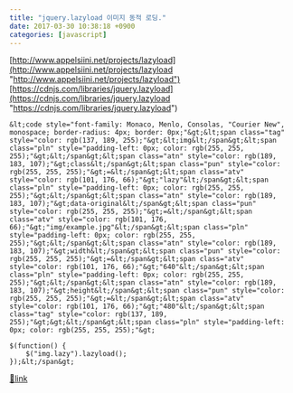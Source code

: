 ```yaml
---
title: "jquery.lazyload 이미지 동적 로딩."
date: 2017-03-30 10:38:18 +0900
categories: [javascript]
---
```


[http://www.appelsiini.net/projects/lazyload](http://www.appelsiini.net/projects/lazyload "http://www.appelsiini.net/projects/lazyload")[https://cdnjs.com/libraries/jquery.lazyload](https://cdnjs.com/libraries/jquery.lazyload "https://cdnjs.com/libraries/jquery.lazyload")  
  
    &lt;code style="font-family: Monaco, Menlo, Consolas, "Courier New", monospace; border-radius: 4px; border: 0px;"&gt;&lt;span class="tag" style="color: rgb(137, 189, 255);"&gt;&lt;img&lt;/span&gt;&lt;span class="pln" style="padding-left: 0px; color: rgb(255, 255, 255);"&gt;&lt;/span&gt;&lt;span class="atn" style="color: rgb(189, 183, 107);"&gt;class&lt;/span&gt;&lt;span class="pun" style="color: rgb(255, 255, 255);"&gt;=&lt;/span&gt;&lt;span class="atv" style="color: rgb(101, 176, 66);"&gt;"lazy"&lt;/span&gt;&lt;span class="pln" style="padding-left: 0px; color: rgb(255, 255, 255);"&gt;&lt;/span&gt;&lt;span class="atn" style="color: rgb(189, 183, 107);"&gt;data-original&lt;/span&gt;&lt;span class="pun" style="color: rgb(255, 255, 255);"&gt;=&lt;/span&gt;&lt;span class="atv" style="color: rgb(101, 176, 66);"&gt;"img/example.jpg"&lt;/span&gt;&lt;span class="pln" style="padding-left: 0px; color: rgb(255, 255, 255);"&gt;&lt;/span&gt;&lt;span class="atn" style="color: rgb(189, 183, 107);"&gt;width&lt;/span&gt;&lt;span class="pun" style="color: rgb(255, 255, 255);"&gt;=&lt;/span&gt;&lt;span class="atv" style="color: rgb(101, 176, 66);"&gt;"640"&lt;/span&gt;&lt;span class="pln" style="padding-left: 0px; color: rgb(255, 255, 255);"&gt;&lt;/span&gt;&lt;span class="atn" style="color: rgb(189, 183, 107);"&gt;height&lt;/span&gt;&lt;span class="pun" style="color: rgb(255, 255, 255);"&gt;=&lt;/span&gt;&lt;span class="atv" style="color: rgb(101, 176, 66);"&gt;"480"&lt;/span&gt;&lt;span class="tag" style="color: rgb(137, 189, 255);"&gt;&gt;&lt;/span&gt;&lt;span class="pln" style="padding-left: 0px; color: rgb(255, 255, 255);"&gt;
    
    $(function() {
        $("img.lazy").lazyload();
    });&lt;/span&gt;





[🔗link](http://www.mins01.com/mh/tech/read/1064)